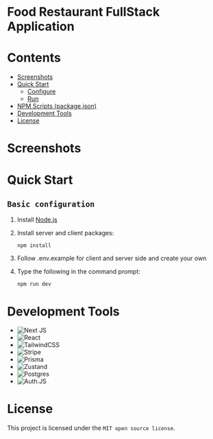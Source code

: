 # Food Restaurant FullStack Application


# Contents

- [Screenshots](#Screenshots)
- [Quick Start](#quick-start)
  - [Configure](#configure)
  - [Run](#run)
- [NPM Scripts (package.json)](#npm-scripts-package.json)
- [Development Tools](#development-tools)
- [License](#license)

# Screenshots


# Quick Start

## `Basic configuration`

1. Install [Node.js](https://nodejs.org/en/)
2. Install server and client packages:
   ```
   npm install
   ```
3. Follow .env.example for client and server side and create your own

4. Type the following in the command prompt:

   ```
   npm run dev
   ```

# Development Tools

  * ![Next JS](https://img.shields.io/badge/Next-black?style=for-the-badge&logo=next.js&logoColor=white)
  * ![React](https://img.shields.io/badge/react-%2320232a.svg?style=for-the-badge&logo=react&logoColor=%2361DAFB)
  * ![TailwindCSS](https://img.shields.io/badge/tailwindcss-%2338B2AC.svg?style=for-the-badge&logo=tailwind-css&logoColor=white)
  * ![Stripe](https://img.shields.io/badge/STRIPE-%2320232a.svg?style=for-the-badge&logo=react&logoColor=%2361DAFB)
  * ![Prisma](https://img.shields.io/badge/Prisma-3982CE?style=for-the-badge&logo=Prisma&logoColor=white)
  * ![Zustand](https://img.shields.io/badge/zustand-%2320232a.svg?style=for-the-badge&logo=react&logoColor=%2361DAFB)
  * ![Postgres](https://img.shields.io/badge/postgres-%23316192.svg?style=for-the-badge&logo=postgresql&logoColor=white)
  * ![Auth.JS](https://img.shields.io/badge/AUTH.JS-%2320232a.svg?style=for-the-badge&logo=react&logoColor=%2361DAFB)

# License

This project is licensed under the `MIT open source license`.
